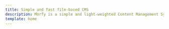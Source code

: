 ```yaml
---
title: Simple and fast file-based CMS
description: Morfy is a simple and light-weighted Content Management System
template: home
---
```

